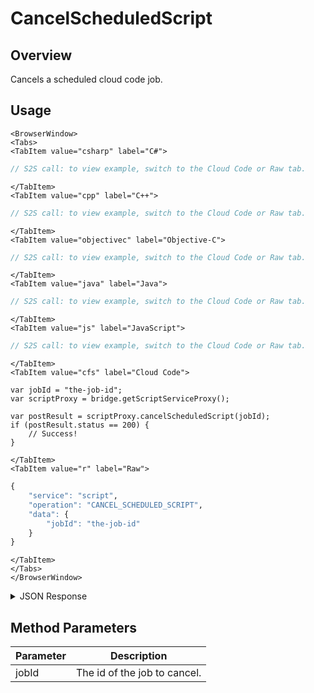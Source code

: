 # CancelScheduledScript
## Overview
Cancels a scheduled cloud code job.

<PartialServop service_name="script" operation_name="CANCEL_SCHEDULED_SCRIPT" />

## Usage

```mdx-code-block
<BrowserWindow>
<Tabs>
<TabItem value="csharp" label="C#">
```

```csharp
// S2S call: to view example, switch to the Cloud Code or Raw tab.
```

```mdx-code-block
</TabItem>
<TabItem value="cpp" label="C++">
```

```cpp
// S2S call: to view example, switch to the Cloud Code or Raw tab.
```

```mdx-code-block
</TabItem>
<TabItem value="objectivec" label="Objective-C">
```

```objectivec
// S2S call: to view example, switch to the Cloud Code or Raw tab.
```

```mdx-code-block
</TabItem>
<TabItem value="java" label="Java">
```

```java
// S2S call: to view example, switch to the Cloud Code or Raw tab.
```

```mdx-code-block
</TabItem>
<TabItem value="js" label="JavaScript">
```

```javascript
// S2S call: to view example, switch to the Cloud Code or Raw tab.
```

```mdx-code-block
</TabItem>
<TabItem value="cfs" label="Cloud Code">
```

```cfscript
var jobId = "the-job-id";
var scriptProxy = bridge.getScriptServiceProxy();

var postResult = scriptProxy.cancelScheduledScript(jobId);
if (postResult.status == 200) {
    // Success!
}
```

```mdx-code-block
</TabItem>
<TabItem value="r" label="Raw">
```

```r
{
	"service": "script",
	"operation": "CANCEL_SCHEDULED_SCRIPT",
	"data": {
		"jobId": "the-job-id"
	}
}
```

```mdx-code-block
</TabItem>
</Tabs>
</BrowserWindow>
```

<details>
<summary>JSON Response</summary>

```json
{
	"packetId": 1,
	"messageResponses": [{
		"status": 200,
		"data": {
			"result": {},
			"jobType": "CloudCode",
			"scriptName": "testScript",
			"jobId": "3d3d4a7d-ad72-4bf1-9219-184f465e5c33",
			"gameId": "20001",
			"updatedAt": 1466579169118,
			"runState": "Cancelled",
			"description": null,
			"createdAt": 1466579169118,
			"runEndTime": 0,
			"localTime": null,
			"parameters": {
				"testParm1": 1
			},
			"scheduledStartTime": 1466582769118,
			"runStartTime": 0
		}
	}]
}
```
</details>

## Method Parameters
Parameter | Description
--------- | -----------
jobId | The id of the job to cancel. 


